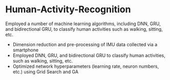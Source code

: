 # Human-Activity-Recognition

Employed a number of machine learning algorithms, including DNN, GRU, and bidirectional GRU, to classify human activities such as walking, sitting, etc.

- Dimension reduction and pre-processing of IMU data collected via a smartphone
- Employed DNN, GRU, and bidirectional GRU to classify human activities, such as walking, sitting, etc.
- Optimized network hyperparameters (learning rate, neuron numbers, etc.) using Grid Search and GA
